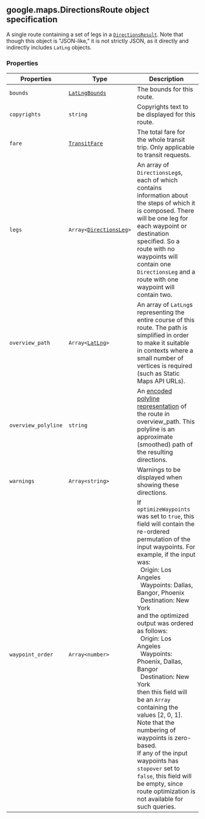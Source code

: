 <h2 id="DirectionsRoute">
google.maps.DirectionsRoute
object specification
</h2><p>A single route containing a set of legs in a <code><a href="https://github.com/amenadiel/google-maps-documentation/blob/master/docs/google.maps.DirectionsResult.md">DirectionsResult</a></code>. Note that though this object is "JSON-like," it is not strictly JSON, as it directly and indirectly includes <code>LatLng</code> objects.</p><h3>Properties</h3><table summary="interface DirectionsRoute - Properties" width="100%">
<thead>
<tr><th>Properties</th>
<th>Type</th>
<th>Description</th>
</tr></thead>
<tbody>
<tr>
<td><code>bounds</code></td>
<td><code><a href="https://github.com/amenadiel/google-maps-documentation/blob/master/docs/google.maps.LatLngBounds.md">LatLngBounds</a></code></td>
<td>The bounds for this route.</td>
</tr>
<tr>
<td><code>copyrights</code></td>
<td><code>string</code></td>
<td>Copyrights text to be displayed for this route.</td>
</tr>
<tr>
<td><code>fare</code></td>
<td><code><a href="https://github.com/amenadiel/google-maps-documentation/blob/master/docs/google.maps.TransitFare.md">TransitFare</a></code></td>
<td>The total fare for the whole transit trip. Only applicable to transit requests.</td>
</tr>
<tr>
<td><code>legs</code></td>
<td><code>Array&lt;<a href="https://github.com/amenadiel/google-maps-documentation/blob/master/docs/google.maps.DirectionsLeg.md">DirectionsLeg</a>&gt;</code></td>
<td>An array of <code>DirectionsLeg</code>s, each of which contains information about the steps of which it is composed. There will be one leg for each waypoint or destination specified. So a route with no waypoints will contain one <code>DirectionsLeg</code> and a route with one waypoint will contain two.</td>
</tr>
<tr>
<td><code>overview_path</code></td>
<td><code>Array&lt;<a href="https://github.com/amenadiel/google-maps-documentation/blob/master/docs/google.maps.LatLng.md">LatLng</a>&gt;</code></td>
<td>An array of <code>LatLng</code>s representing the entire course of this route. The path is simplified in order to make it suitable in contexts where a small number of vertices is required (such as Static Maps API URLs).</td>
</tr>
<tr>
<td><code>overview_polyline</code></td>
<td><code>string</code></td>
<td>An <a href="/maps/documentation/utilities/polylinealgorithm">encoded polyline representation</a> of the route in overview_path. This polyline is an approximate (smoothed) path of the resulting directions.</td>
</tr>
<tr>
<td><code>warnings</code></td>
<td><code>Array&lt;string&gt;</code></td>
<td>Warnings to be displayed when showing these directions.</td>
</tr>
<tr>
<td><code>waypoint_order</code></td>
<td><code>Array&lt;number&gt;</code></td>
<td>If <code>optimizeWaypoints</code> was set to <code>true</code>, this field will contain the re-ordered permutation of the input waypoints. For example, if the input was:<br> &nbsp;&nbsp;Origin: Los Angeles<br> &nbsp;&nbsp;Waypoints: Dallas, Bangor, Phoenix<br> &nbsp;&nbsp;Destination: New York<br> and the optimized output was ordered as follows:<br> &nbsp;&nbsp;Origin: Los Angeles<br> &nbsp;&nbsp;Waypoints: Phoenix, Dallas, Bangor<br> &nbsp;&nbsp;Destination: New York<br> then this field will be an <code>Array</code> containing the values [2, 0, 1]. Note that the numbering of waypoints is zero-based.<br> If any of the input waypoints has <code>stopover</code> set to <code>false</code>, this field will be empty, since route optimization is not available for such queries.</td>
</tr>
</tbody>
</table>